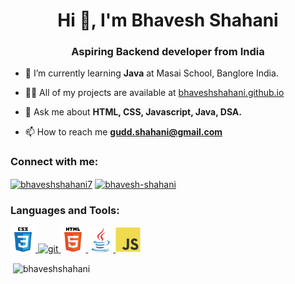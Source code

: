 
<!-- **BhaveshShahani/BhaveshShahani** is a ✨ _special_ ✨ repository because its `README.md` (this file) appears on your GitHub profile. -->

<h1 align="center">Hi 👋, I'm Bhavesh Shahani</h1>
<h3 align="center">Aspiring Backend developer from India</h3>

- 🌱 I’m currently learning **Java** at Masai School, Banglore India. 

- 👨‍💻 All of my projects are available at [bhaveshshahani.github.io](bhaveshshahani.github.io)

- 💬 Ask me about **HTML, CSS, Javascript, Java, DSA.**

- 📫 How to reach me **gudd.shahani@gmail.com**

<!-- - 📄 Know about my experiences [Resume](Resume) -->

<h3 align="left">Connect with me:</h3>
<p align="left">
<a href="https://twitter.com/bhaveshshahani7" target="blank"><img align="center" src="https://raw.githubusercontent.com/rahuldkjain/github-profile-readme-generator/master/src/images/icons/Social/twitter.svg" alt="bhaveshshahani7" height="30" width="40" /></a>
<a href="https://linkedin.com/in/bhavesh-shahani" target="blank"><img align="center" src="https://raw.githubusercontent.com/rahuldkjain/github-profile-readme-generator/master/src/images/icons/Social/linked-in-alt.svg" alt="bhavesh-shahani" height="30" width="40" /></a>
</p>

<h3 align="left">Languages and Tools:</h3>
<p align="left"> <a href="https://www.w3schools.com/css/" target="_blank" rel="noreferrer"> <img src="https://raw.githubusercontent.com/devicons/devicon/master/icons/css3/css3-original-wordmark.svg" alt="css3" width="40" height="40"/> </a> <a href="https://git-scm.com/" target="_blank" rel="noreferrer"> <img src="https://www.vectorlogo.zone/logos/git-scm/git-scm-icon.svg" alt="git" width="40" height="40"/> </a> <a href="https://www.w3.org/html/" target="_blank" rel="noreferrer"> <img src="https://raw.githubusercontent.com/devicons/devicon/master/icons/html5/html5-original-wordmark.svg" alt="html5" width="40" height="40"/> </a> <a href="https://www.java.com" target="_blank" rel="noreferrer"> <img src="https://raw.githubusercontent.com/devicons/devicon/master/icons/java/java-original.svg" alt="java" width="40" height="40"/> </a> <a href="https://developer.mozilla.org/en-US/docs/Web/JavaScript" target="_blank" rel="noreferrer"> <img src="https://raw.githubusercontent.com/devicons/devicon/master/icons/javascript/javascript-original.svg" alt="javascript" width="40" height="40"/> </a> </p>

<p>&nbsp;<img align="center" src="https://github-readme-stats.vercel.app/api?username=bhaveshshahani&show_icons=true&locale=en" alt="bhaveshshahani" /></p>

